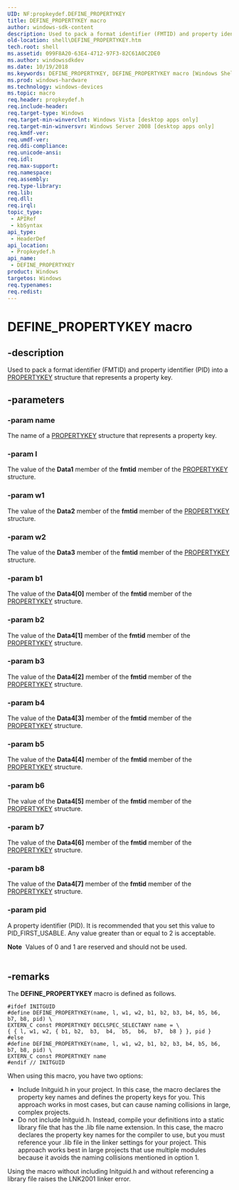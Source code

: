 ```yaml
---
UID: NF:propkeydef.DEFINE_PROPERTYKEY
title: DEFINE_PROPERTYKEY macro
author: windows-sdk-content
description: Used to pack a format identifier (FMTID) and property identifier (PID) into a PROPERTYKEY structure that represents a property key.
old-location: shell\DEFINE_PROPERTYKEY.htm
tech.root: shell
ms.assetid: 099F8A20-63E4-4712-97F3-82C61A0C2DE0
ms.author: windowssdkdev
ms.date: 10/19/2018
ms.keywords: DEFINE_PROPERTYKEY, DEFINE_PROPERTYKEY macro [Windows Shell], _shell_DEFINE_PROPERTYKEY, propkeydef/DEFINE_PROPERTYKEY, shell.DEFINE_PROPERTYKEY
ms.prod: windows-hardware
ms.technology: windows-devices
ms.topic: macro
req.header: propkeydef.h
req.include-header: 
req.target-type: Windows
req.target-min-winverclnt: Windows Vista [desktop apps only]
req.target-min-winversvr: Windows Server 2008 [desktop apps only]
req.kmdf-ver: 
req.umdf-ver: 
req.ddi-compliance: 
req.unicode-ansi: 
req.idl: 
req.max-support: 
req.namespace: 
req.assembly: 
req.type-library: 
req.lib: 
req.dll: 
req.irql: 
topic_type:
 - APIRef
 - kbSyntax
api_type:
 - HeaderDef
api_location:
 - Propkeydef.h
api_name:
 - DEFINE_PROPERTYKEY
product: Windows
targetos: Windows
req.typenames: 
req.redist: 
---
```


# DEFINE_PROPERTYKEY macro


## -description


Used to pack a format identifier (FMTID) and property identifier (PID) into a <a href="https://msdn.microsoft.com/3f5f31af-f040-443b-9045-9761055381ea">PROPERTYKEY</a> structure that represents a property key.


## -parameters




### -param name

The name of a <a href="https://msdn.microsoft.com/3f5f31af-f040-443b-9045-9761055381ea">PROPERTYKEY</a> structure that represents a property key.


### -param l

The value of the <b>Data1</b> member of the <b>fmtid</b> member of the <a href="https://msdn.microsoft.com/3f5f31af-f040-443b-9045-9761055381ea">PROPERTYKEY</a> structure.


### -param w1

The value of the <b>Data2</b> member of the <b>fmtid</b> member of the <a href="https://msdn.microsoft.com/3f5f31af-f040-443b-9045-9761055381ea">PROPERTYKEY</a> structure.


### -param w2

The value of the <b>Data3</b> member of the <b>fmtid</b> member of the <a href="https://msdn.microsoft.com/3f5f31af-f040-443b-9045-9761055381ea">PROPERTYKEY</a> structure.


### -param b1

The value of the <b>Data4[0]</b> member of the <b>fmtid</b> member of the <a href="https://msdn.microsoft.com/3f5f31af-f040-443b-9045-9761055381ea">PROPERTYKEY</a> structure.


### -param b2

The value of the <b>Data4[1]</b> member of the <b>fmtid</b> member of the <a href="https://msdn.microsoft.com/3f5f31af-f040-443b-9045-9761055381ea">PROPERTYKEY</a> structure.


### -param b3

The value of the <b>Data4[2]</b> member of the <b>fmtid</b> member of the <a href="https://msdn.microsoft.com/3f5f31af-f040-443b-9045-9761055381ea">PROPERTYKEY</a> structure.


### -param b4

The value of the <b>Data4[3]</b> member of the <b>fmtid</b> member of the <a href="https://msdn.microsoft.com/3f5f31af-f040-443b-9045-9761055381ea">PROPERTYKEY</a> structure.


### -param b5

The value of the <b>Data4[4]</b> member of the <b>fmtid</b> member of the <a href="https://msdn.microsoft.com/3f5f31af-f040-443b-9045-9761055381ea">PROPERTYKEY</a> structure.


### -param b6

The value of the <b>Data4[5]</b> member of the <b>fmtid</b> member of the <a href="https://msdn.microsoft.com/3f5f31af-f040-443b-9045-9761055381ea">PROPERTYKEY</a> structure.


### -param b7

The value of the <b>Data4[6]</b> member of the <b>fmtid</b> member of the <a href="https://msdn.microsoft.com/3f5f31af-f040-443b-9045-9761055381ea">PROPERTYKEY</a> structure.


### -param b8

The value of the <b>Data4[7]</b> member of the <b>fmtid</b> member of the <a href="https://msdn.microsoft.com/3f5f31af-f040-443b-9045-9761055381ea">PROPERTYKEY</a> structure.


### -param pid

A property identifier (PID). It is recommended that you set this value to PID_FIRST_USABLE. Any value greater than or equal to 2 is acceptable.
                    
                        

<div class="alert"><b>Note</b>  Values of 0 and 1 are reserved and should not be used.</div>
<div> </div>

## -remarks



The <b>DEFINE_PROPERTYKEY</b> macro is defined as follows. 
			
                


```
#ifdef INITGUID
#define DEFINE_PROPERTYKEY(name, l, w1, w2, b1, b2, b3, b4, b5, b6, b7, b8, pid) \
EXTERN_C const PROPERTYKEY DECLSPEC_SELECTANY name = \
{ { l, w1, w2, { b1, b2,  b3,  b4,  b5,  b6,  b7,  b8 } }, pid }
#else
#define DEFINE_PROPERTYKEY(name, l, w1, w2, b1, b2, b3, b4, b5, b6, b7, b8, pid) \ 
EXTERN_C const PROPERTYKEY name
#endif // INITGUID 
```


When using this macro, you have two options:
                
                

<ul>
<li>Include Initguid.h in your project. In this case, the macro declares the property key names and defines the property keys for you. This approach works in most cases, but can cause naming collisions in large, complex projects.</li>
<li>Do not include Initguid.h. Instead, compile your definitions into a static library file that has the .lib file name extension. In this case, the macro declares the property key names for the compiler to use, but you must reference your .lib file in the linker settings for your project. This approach works best in large projects that use multiple modules because it avoids the naming collisions mentioned in option 1.</li>
</ul>
Using the macro without including Initguid.h and without referencing a library file raises the LNK2001 linker error.



